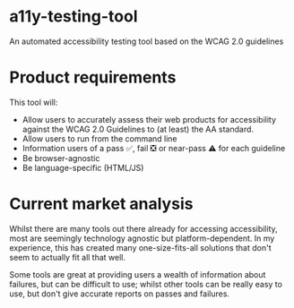 # a11y-testing-tool
An automated accessibility testing tool based on the WCAG 2.0 guidelines

# Product requirements
This tool will:
- Allow users to accurately assess their web products for accessibility against the WCAG 2.0 Guidelines to (at least) the AA standard.
- Allow users to run from the command line 
- Information users of a pass :white_check_mark:, fail :negative_squared_cross_mark: or near-pass :warning: for each guideline
- Be browser-agnostic
- Be language-specific (HTML/JS)

# Current market analysis
Whilst there are many tools out there already for accessing accessibility, most are seemingly technology agnostic but platform-dependent. In my experience, this has created many one-size-fits-all solutions that don't seem to actually fit all that well. 

Some tools are great at providing users a wealth of information about failures, but can be difficult to use; whilst other tools can be really easy to use, but don't give accurate reports on passes and failures.
